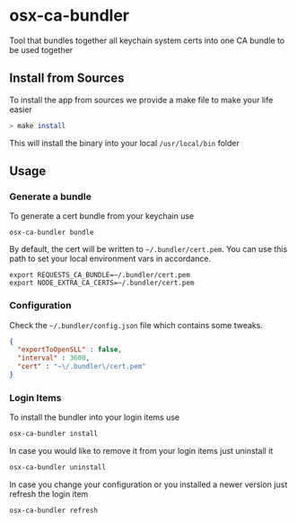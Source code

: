 # osx-ca-bundler

Tool that bundles together all keychain system certs into one CA bundle to be used together

## Install from Sources

To install the app from sources we provide a make file to make your life easier

```sh
> make install
```

This will install the binary into your local `/usr/local/bin` folder

## Usage

### Generate a bundle
To generate a cert bundle from your keychain use

```shell
osx-ca-bundler bundle
```

By default, the cert will be written to `~/.bundler/cert.pem`. You can use this path to set your local environment vars in accordance.

```shell
export REQUESTS_CA_BUNDLE=~/.bundler/cert.pem
export NODE_EXTRA_CA_CERTS=~/.bundler/cert.pem
```

### Configuration

Check the `~/.bundler/config.json` file which contains some tweaks.

```json
{
  "exportToOpenSLL" : false,
  "interval" : 3600,
  "cert" : "~\/.bundler\/cert.pem"
}
```

### Login Items

To install the bundler into your login items use

```sh
osx-ca-bundler install
```

In case you would like to remove it from your login items just uninstall it

```sh
osx-ca-bundler uninstall
```

In case you change your configuration or you installed a newer version just refresh the login item

```sh
osx-ca-bundler refresh
```
